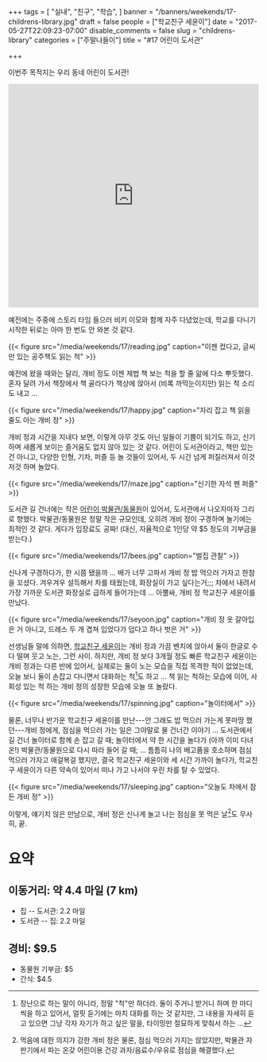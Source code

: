 +++
tags = [
    "실내",
    "친구",
    "학습",
    ]
banner = "/banners/weekends/17-childrens-library.jpg"
draft = false
people = ["학교친구 세윤이"]
date = "2017-05-27T22:09:23-07:00"
disable_comments = false
slug = "childrens-library"
categories = ["주말나들이"]
title = "#17 어린이 도서관"

+++

이번주 목적지는 우리 동네 어린이 도서관!

<iframe
src="https://www.google.com/maps/embed?pb=!1m18!1m12!1m3!1d3167.674314003913!2d-122.14738778432255!3d37.44479793884771!2m3!1f0!2f0!3f0!3m2!1i1024!2i768!4f13.1!3m3!1m2!1s0x808fbb1a0a93b981%3A0xf306890242dc3ea4!2sChildren&#39;s+Library!5e0!3m2!1sen!2sus!4v1495948100942"
width="100%" height="450" frameborder="0" style="border:0"
allowfullscreen></iframe>

예전에는 주중에 스토리 타임 들으러 비키 이모와 함께 자주 다녔었는데,
학교를 다니기 시작한 뒤로는 아마 한 번도 안 와본 것 같다.

{{< figure
  src="/media/weekends/17/reading.jpg"
  caption="이젠 컸다고, 글씨만 있는 공주책도 읽는 척" >}}

예전에 왔을 때와는 달리, 개비 정도 이젠 제법 책 보는 척을 할 줄 앎에 다소
뿌듯했다. 혼자 달려 가서 책장에서 책 골라다가 책상에 앉아서 (비록 까막눈이지만)
읽는 척 소리도 내고 …

{{< figure
  src="/media/weekends/17/happy.jpg"
  caption="자리 잡고 책 읽을 줄도 아는 개비 정" >}}

개비 정과 시간을 지내다 보면, 이렇게 아무 것도 아닌 일들이 기쁨이 되기도 하고,
신기하며 새롭게 보이는 즐거움도 없지 않아 있는 것 같다.
어린이 도서관이라고, 책만 있는건 아니고, 다양한 인형, 기차, 퍼즐 등 놀 것들이
있어서, 두 시간 넘게 퍼질러져서 이것 저것 하며 놀았다.

{{< figure
  src="/media/weekends/17/maze.jpg"
  caption="신기한 자석 펜 퍼즐" >}}

도서관 길 건너에는 작은 [어린이
박물관/동물원](http://www.cityofpaloalto.org/gov/depts/csd/jmz/)이 있어서,
도서관에서 나오자마자 그리로 향했다. 박물관/동물원은 정말 작은 규모인데, 오히려
개비 정이 구경하며 놀기에는 최적인 것 같다. 
게다가 입장료도 공짜! (대신, 자율적으로 1인당 약 $5 정도의 기부금을 받는다.)

{{< figure
  src="/media/weekends/17/bees.jpg"
  caption="벌집 관찰" >}}

신나게 구경하다가, 한 시쯤 됐을까 … 배가 너무 고파서 개비 정 밥 먹으러 가자고
한참을 꼬셨다. 겨우겨우 설득해서 차를 태웠는데, 화장실이 가고 싶다는거;;;
차에서 내려서 가장 가까운 도서관 화장실로 급하게 들어가는데 … 아뿔싸, 개비
정 학교친구 세윤이를 만났다.

{{< figure
  src="/media/weekends/17/seyoon.jpg"
  caption="개비 정 옷 갈아입은 거 아니고, 드레스 두 개 겹쳐 입었다가 덥다고 하나 벗은 거" >}}

선생님들 말에 의하면, [학교친구 세윤이](/people/학교친구-세윤이)는 개비 정과
가끔 벤치에 앉아서 둘이 한글로 수다 떨며 웃고 노는, 그런 사이.
하지만, 개비 정 보다 3개월 정도 빠른 학교친구 세윤이는 개비 정과는 다른 반에
있어서, 실제로는 둘이 노는 모습을 직접 목격한 적이 없었는데, 오늘 보니 둘이
손잡고 다니면서 대화하는 척[^1]도 하고 … 책 읽는 척하는 모습에 이어, 사회성 있는
척 하는 개비 정의 성장한 모습에 오늘 또 놀랐다.

[^1]: 장난으로 하는 말이 아니라, 정말 "척"만 하더라. 둘이 주거니 받거니 하며 한 마디씩을 하고 있어서, 얼핏 듣기에는 마치 대화를 하는 것 같지만, 그 내용을 자세히 듣고 있으면 그냥 각자 자기가 하고 싶은 말을, 타이밍만 절묘하게 맞춰서 하는 … 

{{< figure
  src="/media/weekends/17/spinning.jpg"
  caption="놀이터에서" >}}

물론, 너무나 반가운 학교친구 세윤이를 만난---안 그래도 밥 먹으러 가는게 못마땅
했던---개비 정에게, 점심을 먹으러 가는 일은 그야말로 물 건너간 이야기 … 
도서관에서 길 건너 놀이터로 함께 손 잡고 갈 때; 놀이터에서 약 한 시간을 놀다가
(아까 이미 다녀온!) 박물관/동물원으로 다시 따라 들어 갈 때; … 틈틈히 나의
배고픔을 호소하며 점심 먹으러 가자고 애걸복걸 했지만, 결국 학교친구 세윤이와
세 시간 가까이 놀다가, 학교친구 세윤이가 다른 약속이 있어서 떠나 가고 나서야 
우린 차를 탈 수 있었다.

{{< figure
  src="/media/weekends/17/sleeping.jpg"
  caption="오늘도 차에서 잠든 개비 정" >}}


이렇게, 얘기치 않은 만남으로, 개비 정은 신나게 놀고 나는 점심을 못 먹은 날[^2]도 무사히, 끝.

[^2]: 먹음에 대한 의지가 강한 개비 정은 물론, 점심 먹으러 가지는 않았지만, 박물관 자판기에서 파는 온갖 어린이용 건강 과자/음료수/우유로 점심을 해결했다.

# 요약

## 이동거리: 약 4.4 마일 (7 km)

- 집 -- 도서관: 2.2 마일
- 도서관 -- 집: 2.2 마일

## 경비: $9.5

- 동물원 기부금: $5
- 간식: $4.5
